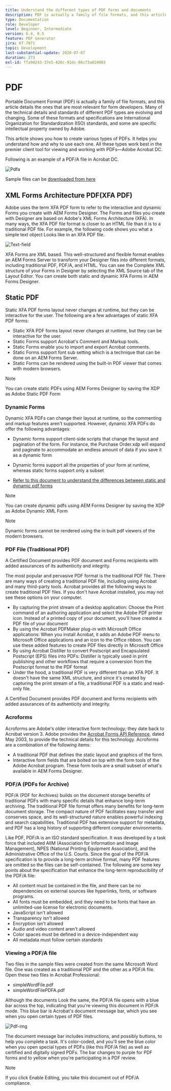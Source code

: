 ```yaml
---
title: Understand the different types of PDF forms and documents
description: PDF is actually a family of file formats, and this article describes the types of PDFs that are important and relevant for form developers.
type: Documentation
role: Developer
level: Beginner, Intermediate
version: 6.4, 6.5
feature: PDF Generator
jira: KT-7071
topic: Development
last-substantial-update: 2020-07-07
duration: 273
exl-id: ffa9d243-37e5-420c-91dc-86c73a824083
---
```

# PDF

Portable Document Format (PDF) is actually a family of file formats, and this article details the ones that are most relevant for form developers. Many of the technical details and standards of different PDF types are evolving and changing. Some of these formats and specifications are International Organization for Standardization (ISO) standards, and some are specific intellectual property owned by Adobe. 

This article shows you how to create various types of PDFs. It helps you understand how and why to use each one. All these types work best in the premier client tool for viewing and working with PDFs—Adobe Acrobat DC.

Following is an example of a PDF/A file in Acrobat DC.

![Pdfa](assets/pdfa-file-in-acrobat.png)

Sample files can be [downloaded from here](assets/pdf-file-types.zip)

## XML Forms Architecture PDF(XFA PDF)

Adobe uses the term XFA PDF form to refer to the interactive and dynamic Forms you create with AEM Forms Designer. The Forms and files you create with Designer are based on Adobe's XML Forms Architecture (XFA). In many ways, the XFA PDF file format is closer to an HTML file than it is to a traditional PDF file. For example, the following code shows you what a simple text object Looks like in an XFA PDF file.

![Text-field](assets/text-field.JPG)

XFA Forms are XML based. This well-structured and flexible format enables an AEM Forms Server to transform your Designer files into different formats, including traditional PDF, PDF/A, and HTML. You can see the Complete XML structure of your Forms in Designer by selecting the XML Source tab of the Layout Editor. You can create both static and dynamic XFA Forms in AEM Forms Designer.

## Static PDF

Static XFA PDF forms layout never changes at runtime, but they can be interactive for the user. The following are a few advantages of static XFA PDF forms:

* Static XFA PDF forms layout never changes at runtime, but they can be interactive for the user. 
* Static Forms support Acrobat's Comment and Markup tools.
* Static Forms enable you to import and export Acrobat comments.
* Static Forms support font sub setting which is a technique that can be done on an AEM Forms Server.
* Static Forms can be rendered using the built-in PDF viewer that comes with modern browsers.

>[!NOTE]
>
> You can create static PDFs using AEM Forms Designer by saving the XDP as Adobe Static PDF Form



### Dynamic Forms

Dynamic XFA PDFs can change their layout at runtime, so the commenting and markup features aren't supported. However, dynamic XFA PDFs do offer the following advantages:

* Dynamic forms support client-side scripts that change the layout and pagination of the form. For instance, the Purchase Order.xdp will expand and paginate to accommodate an endless amount of data if you save it as a dynamic form
* Dynamic forms support all the properties of your form at runtime, whereas static forms support only a subset

* [Refer to this document to understand the differences between static and dynamic pdf forms](https://experienceleague.adobe.com/docs/experience-manager-learn/forms/document-services/pdf-forms-and-documents.html#:~:text=Dynamic%20forms%20support%20all%20the,forms%20support%20only%20a%20subset)

>[!NOTE]
>
> You can create dynamic pdfs using AEM Forms Designer by saving the XDP as Adobe Dynamic XML Form

>[!NOTE]
>
> Dynamic forms cannot be rendered using the in built pdf viewers of the modern browsers.

### PDF File (Traditional PDF)

A Certified Document provides PDF document and Forms recipients with added assurances of its authenticity and integrity.

The most popular and pervasive PDF format is the traditional PDF file. There are many ways of creating a traditional PDF file, including using Acrobat and many third-party tools. Acrobat provides all the following ways to create traditional PDF files. If you don't have Acrobat installed, you may not see these options on your computer.

* By capturing the print stream of a desktop application: Choose the Print command of an authoring application and select the Adobe PDF printer icon. Instead of a printed copy of your document, you'll have created a PDF file of your document
* By using the Acrobat PDFMaker plug-in with Microsoft Office applications: When you install Acrobat, it adds an Adobe PDF menu to Microsoft Office applications and an icon to the Office ribbon. You can use these added features to create PDF files directly in Microsoft Office
* By using Acrobat Distiller to convert Postscript and Encapsulated Postscript (EPS) files into PDFs: Distiller is typically used in print publishing and other workflows that require a conversion from the Postscript format to the PDF format
* Under the hood, a traditional PDF is very different than an XFA PDF. It doesn't have the same XML structure, and since it's created by capturing the print stream of a file, a traditional PDF is a static and read-only file.

A Certified Document provides PDF document and forms recipients with added assurances of its authenticity and integrity.

### Acroforms

Acroforms are Adobe's older interactive form technology; they date back to Acrobat version 3. Adobe provides the [Acrobat Forms API Reference](assets/FormsAPIReference.pdf), dated May 2003, to provide the technical details for this technology. Acroforms are a combination of the
following items:

* A traditional PDF that defines the static layout and graphics of the form.
* Interactive form fields that are bolted on top with the form tools of the Adobe Acrobat program. These form tools are a small subset of what's available in AEM Forms Designer.

### PDF/A (PDFs for Archive)

PDF/A (PDF for Archives) builds on the document storage benefits of traditional PDFs with many specific details that enhance long-term archiving. The traditional PDF file format offers many benefits for long-term document storage. The compact nature of PDF facilitates easy transfer and conserves space, and its well-structured nature enables powerful indexing and search capabilities. Traditional PDF has extensive support for metadata, and PDF has a long history of supporting different computer environments.

Like PDF, PDF/A is an ISO standard specification. It was developed by a task force that included AIIM (Association for Information and Image Management), NPES (National Printing Equipment Association), and the Administrative Office of the U.S. Courts. Since the goal of the PDF/A specification is to provide a long-term archive format, many PDF features are omitted so the files can be self-contained. The following are some key points about the specification that enhance the long-term reproducibility of the PDF/A file:  

* All content must be contained in the file, and there can be no dependencies on external sources like hyperlinks, fonts, or software programs.
* All fonts must be embedded, and they need to be fonts that have an unlimited-use license for electronic documents.
* JavaScript isn't allowed
* Transparency isn't allowed
* Encryption isn't allowed
* Audio and video content aren't allowed
* Color spaces must be defined in a device-independent way
* All metadata must follow certain standards

### Viewing a PDF/A file

Two files in the sample files were created from the same Microsoft Word file. One was created as a traditional PDF and the other as a PDF/A file. Open these two files in Acrobat Professional:

* simpleWordFile.pdf
* simpleWordFilePDFA.pdf

Although the documents Look the same, the PDF/A file opens with a blue bar across the top, indicating that you're viewing this document in PDF/A mode. This blue bar is Acrobat's document message bar, which you see when you open certain types of PDF files.

![Pdf-img](assets/pdfa-message.png)

The document message bar includes instructions, and possibly buttons, to help you complete a task. It's color-coded, and you'll see the blue color when you open special types of PDFs (like this PDF/A file) as well as certified and digitally signed PDFs. The bar changes to purple for PDF forms and to yellow when you're participating in a PDF review.

>[!NOTE]
>
> If you click Enable Editing, you take this document out of PDF/A compliance.
